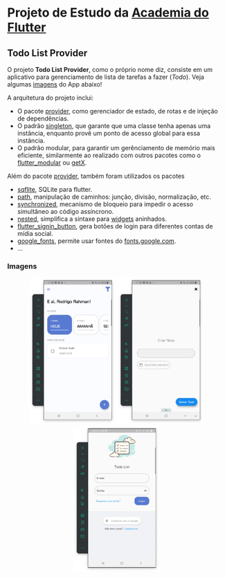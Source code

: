 # Projeto de Estudo da [Academia do Flutter](https://academiadoflutter.com.br/)
## Todo List Provider

O projeto **Todo List Provider**, como o próprio nome diz, consiste em um aplicativo para gerenciamento de lista de tarefas a fazer (*Todo*). Veja algumas [imagens](#imagens) do App abaixo!

A arquitetura do projeto inclui:

- O pacote [provider](https://pub.dev/packages/provider), como gerenciador de estado, de rotas e de injeção de dependências.
- O padrão [singleton](https://refactoring.guru/pt-br/design-patterns/singleton), que garante que uma classe tenha apenas uma instância, enquanto provê um ponto de acesso global para essa instância.
- O padrão modular, para garantir um gerênciamento de memório mais eficiente, similarmente ao realizado com outros pacotes como o [flutter_modular](https://modular.flutterando.com.br/docs/intro) ou [getX](https://github.com/jonataslaw/getx#about-get).

Além do pacote [provider](https://pub.dev/packages/provider), também foram utilizados os pacotes

- [sqflite](https://pub.dev/packages/sqflite), SQLite para flutter.
- [path](https://pub.dev/packages/path), manipulação de caminhos: junção, divisão, normalização, etc.
- [synchronized](https://pub.dev/packages/synchronized), mecanismo de bloqueio para impedir o acesso simultâneo ao código assíncrono.
- [nested](https://pub.dev/packages/nested), simplifica a sintaxe para [widgets](https://docs.flutter.dev/ui/widgets-intro) aninhados.
- [flutter_signin_button](https://pub.dev/packages/flutter_signin_button), gera botões de login para diferentes contas de mídia social.
- [google_fonts](https://pub.dev/packages/google_fonts), permite usar fontes do [fonts.google.com](https://fonts.google.com/).
- ...

### Imagens

<p align="middle">
  <img src="assets/home_screen.png" width="200" />
  <img src="assets/create_todo_screen.png" width="200" /> 
  <img src="assets/login_screen.png" width="200" />
</p>

